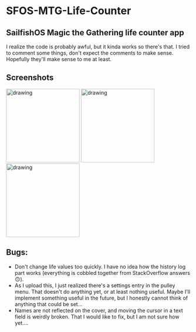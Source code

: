 # SFOS-MTG-Life-Counter
## SailfishOS Magic the Gathering life counter app

I realize the code is probably awful, but it kinda works so there's that. 
I tried to comment some things, don't expect the comments to make sense. Hopefully they'll make sense to me at least.


## Screenshots
<img src="https://user-images.githubusercontent.com/13616397/57976366-f19b6a00-79d5-11e9-8635-e177bab7d18f.png" alt="drawing" width="200"/>
<img src="https://user-images.githubusercontent.com/13616397/57976367-f4965a80-79d5-11e9-8d63-a00132a5bfd8.png" alt="drawing" width="200"/>
<img src="https://user-images.githubusercontent.com/13616397/57976368-f6f8b480-79d5-11e9-8124-df690d5648cb.png" alt="drawing" width="200"/>



## Bugs:
 - Don't change life values too quickly. I have no idea how the history log part works (everything is cobbled together from StackOverflow answers 🙃). 
  - As I upload this, I just realized there's a settings entry in the pulley menu. That doesn't do anything yet, or at least nothing useful. Maybe I'll implement something useful in the future, but I honestly cannot think of anything that could be set...
 - Names are not reflected on the cover, and moving the cursor in a text field is weirdly broken. That I would like to fix, but I am not sure how yet....

